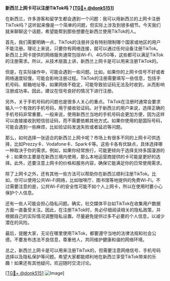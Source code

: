 **新西兰上网卡可以注册TikTok吗？[[TG💪+ @donk5151](https://t.me/s/donk5151)]**

在新西兰，许多游客和留学生都会遇到一个问题：我可以用新西兰的上网卡注册TikTok吗？这听起来像是一个简单的问题，但实际上涉及到很多细节。今天我们就来聊聊这个话题，希望能帮到那些想要在新西兰使用TikTok的人。

首先，我们需要明确一点，TikTok的注册并没有特别限制哪个国家或地区的用户不能注册。理论上来说，只要你有网络连接，就可以通过任何设备注册TikTok。新西兰上网卡提供的网络服务通常包括Wi-Fi、4G/5G等，这些都可以满足TikTok的注册需求。所以，从技术层面上讲，新西兰上网卡是可以用来注册TikTok的。

但是，在实际操作中，可能会遇到一些问题。比如，如果你的上网卡信号不好或者网络速度较慢，可能会影响注册过程。TikTok的注册需要填写一些信息，包括手机号码、邮箱地址等，如果网络不稳定，可能导致验证码无法及时收到，从而影响注册成功率。因此，建议在信号良好的情况下进行注册。

另外，关于手机号码的问题也是很多人关心的重点。TikTok在注册时通常会要求输入一个有效的手机号码，用于接收验证码。对于新西兰的用户来说，选择正确的手机号码非常重要。一般来说，使用新西兰当地的手机号码会更加方便，因为这样可以直接接收到短信验证码，而不需要依赖其他方式。如果你使用的是国际号码，可能会遇到一些麻烦，比如验证码发送失败或者延迟等问题。

那么，如何选择一张适合的新西兰上网卡呢？市场上有很多不同的上网卡可供选择，比如Prezzy卡、Vodafone卡、Spark卡等。这些卡各有优缺点，具体选择哪一种取决于你的需求。例如，如果你经常旅行，可能更倾向于选择支持多国漫游的卡；如果你主要是在新西兰境内使用，那么本地运营商提供的卡可能是更好的选择。此外，还要注意上网卡的价格和服务内容，确保它能满足你的日常使用需求。

除了上网卡之外，还有其他一些方法可以帮助你在新西兰顺利注册TikTok。比如，你可以使用公共Wi-Fi网络，比如咖啡厅、图书馆等地提供的免费Wi-Fi。不过需要注意的是，公共Wi-Fi的安全性可能不如个人上网卡，所以在使用时要小心保护个人信息。

还有一些人可能会担心隐私问题。确实，社交媒体平台如TikTok在收集用户数据方面一直备受关注。因此，在注册TikTok时，务必仔细阅读相关的隐私政策，并根据自己的实际情况调整隐私设置。尽量避免提供过多不必要的个人信息，以减少潜在的风险。

最后，提醒大家，无论在哪里使用TikTok，都要遵守当地的法律法规和社会公德。不要发布违法不良信息，尊重他人，共同维护健康和谐的网络环境。

总之，新西兰上网卡是可以用来注册TikTok的，但需要注意网络信号、手机号码选择以及隐私保护等问题。希望大家都能顺利地在新西兰享受TikTok带来的乐趣！如果还有其他疑问，欢迎随时交流讨论。

[[TG💪+ @donk5151](https://t.me/s/donk5151) ![Image](https://i.postimg.cc/rwNCRYN7/Snipaste-2025-04-30-17-27-05.png)]